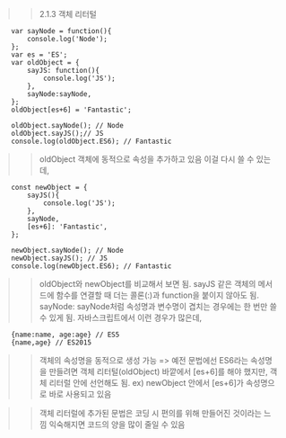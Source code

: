 >> 2.1.3 객체 리터털 

~~~
    var sayNode = function(){
        console.log('Node');  
    };
    var es = 'ES';
    var oldObject = {
        sayJS: function(){
            console.log('JS');
        }, 
        sayNode:sayNode,
    };
    oldObject[es+6] = 'Fantastic';

    oldObject.sayNode(); // Node
    oldObject.sayJS();// JS
    console.log(oldObject.ES6); // Fantastic
~~~

>> oldObject 객체에 동적으로 속성을 추가하고 있음 
>> 이걸 다시 쓸 수 있는데, 
~~~
    const newObject = {
        sayJS(){
            console.log('JS');
        },
        sayNode,
        [es+6]: 'Fantastic',
    };

    newObject.sayNode(); // Node
    newObject.sayJS(); // JS
    console.log(newObject.ES6); // Fantastic
~~~
>> oldObject와 newObject를 비교해서 보면 됨. sayJS 같은 객체의 메서드에 함수를 연결할 때 더는 콜론(:)과 function을 붙이지 않아도 됨.
>> sayNode: sayNode처럼 속성명과 변수명이 겹치는 경우에는 한 번만 쓸 수 있게 됨.
>> 자바스크립트에서 이런 경우가 많은데, 
~~~
    {name:name, age:age} // ES5
    {name,age} // ES2015
~~~
>> 객체의 속성명을 동적으로 생성 가능
>> => 예전 문법에선 ES6라는 속성명을 만들려면 객체 리터털(oldObject) 바깥에서 [es+6]를 해야 했지만,
>> 객체 리터럴 안에 선언해도 됨. ex) newObject 안에서 [es+6]가 속성명으로 바로 사용되고 있음

>> 객체 리터럴에 추가된 문법은 코딩 시 편의를 위해 만들어진 것이라는 느낌 
>> 익숙해지면 코드의 양을 많이 줄일 수 있음

